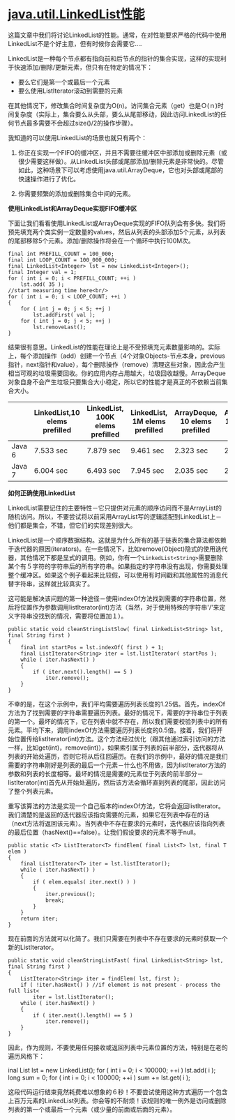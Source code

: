 [java.util.LinkedList性能](http://java-performance.info/linkedlist-performance/)
============
这篇文章中我们将讨论LinkedList的性能。通常，在对性能要求严格的代码中使用LinkedList不是个好主意，但有时候你会需要它....

LinkedList是一种每个节点都有指向前和后节点的指针的集合实现，这样的实现利于快速添加/删除/更新元素，但只有在特定的情况下：
* 要么它们是第一个或最后一个元素
* 要么使用ListIterator滚动到需要的元素

在其他情况下，修改集合时间复杂度为O(n)。访问集合元素（get）也是Ｏ(ｎ)时间复杂度（实际上，集合要么从头部，要么从尾部移动，因此访问LinkedList的任何节点最多需要不会超过size()/2的操作步骤）。

我知道的可以使用LinkedList的场景也就只有两个：

1. 你正在实现一个FIFO的缓冲区，并且不需要往缓冲区中部添加或删除元素（或很少需要这样做）。从LinkedList头部或尾部添加/删除元素是非常快的。尽管如此，这种场景下可以考虑使用java.util.ArrayDeque，它也对头部或尾部的快速操作进行了优化。

2. 你需要频繁的添加或删除集合中间的元素。

**使用LinkedList和ArrayDeque实现FIFO缓冲区**

下面让我们看看使用LinkedList或ArrayDeque实现的FIFO队列会有多快。我们将预先填充两个类实例一定数量的values，然后从列表的头部添加5个元素，从列表的尾部移除5个元素。添加/删除操作将会在一个循环中执行100M次。

    final int PREFILL_COUNT = 100_000;
    final int LOOP_COUNT = 100_000_000;
    final LinkedList<Integer> lst = new LinkedList<Integer>();
    final Integer val = 1;
    for ( int i = 0; i < PREFILL_COUNT; ++i )
        lst.add( 35 );
    //start measuring time here<br/>
    for ( int i = 0; i < LOOP_COUNT; ++i )
    {
        for ( int j = 0; j < 5; ++j )
            lst.addFirst( val );
        for ( int j = 0; j < 5; ++j )
            lst.removeLast();
    }
    
结果很有意思。LinkedList的性能在理论上是不受预填充元素数量影响的。实际上，每个添加操作（add）创建一个节点（4个对象Objects-节点本身，previous指针，next指针和value），每个删除操作（remove）清理这些对象，因此会产生相当可观的垃圾需要回收。你的应用内存占用越大，垃圾回收越慢。ArrayDeque对象自身不会产生垃圾只要集合大小稳定，所以它的性能才是真正的不依赖当前集合大小。
<table>
<thead>
<tr>
 <th></th>
 <th>LinkedList,10 elems prefilled</th>
 <th>LinkedList, 100K elems prefilled</th>
 <th>LinkedList, 1M elems prefilled</th>
 <th>ArrayDeque, 10 elems prefilled</th>
 <th>ArrayDeque, 100K elems prefilled</th>
 <th>ArrayDeque, 1M elems prefilled</th>
</tr>
</thead>
<tbody><tr>
 <td>Java 6</td>
 <td>7.533 sec</td>
 <td>7.879 sec</td>
 <td>9.461 sec</td>
 <td>2.323 sec</td>
 <td>2.422 sec</td>
 <td>2.446 sec</td>
</tr>
<tr>
 <td>Java 7</td>
 <td>6.004 sec</td>
 <td>6.493 sec</td>
 <td>7.945 sec</td>
 <td>2.035 sec</td>
 <td>2.160 sec</td>
 <td>2.343 sec</td>
</tr>
</tbody>
</table>

**如何正确使用LinkedList**

LinkedList需要记住的主要特性－它只提供对元素的顺序访问而不是ArrayList的随机访问。所以，不要尝试将以前采用ArrayList写的逻辑适配到LinkedList上－他们都是集合，不错，但它们的实现差别很大。

LinkedList是一个顺序数据结构。这就是为什么所有的基于链表的集合算法都依赖于迭代器的原因(iterators)。在一些情况下，比如remove(Object)隐式的使用迭代器，其他情况下都是显式的调用。例如，你有一个`LinkedList<String>`需要删除某个有５字符的字符串后的所有字符串。如果指定的字符串没有出现，你需要处理整个缓冲区。如果这个例子看起来比较假，可以使用有时间戳和其他属性的消息代替字符串，这样就比较真实了。

这可能是解决该问题的第一种途径－使用indexOf方法找到需要的字符串位置，然后将位置作为参数调用listIterator(int)方法（当然，对于使用特殊的字符串'/'来定义字符串没找到的情况，需要将位置加１）。

	public static void cleanStringListSlow( final LinkedList<String> lst, final String first )
	{
	    final int startPos = lst.indexOf( first ) + 1;
	    final ListIterator<String> iter = lst.listIterator( startPos );
	    while ( iter.hasNext() )
	    {
	        if ( iter.next().length() == 5 )
	            iter.remove();
	    }
	}

不幸的是，在这个示例中，我们平均需要遍历列表长度的1.25倍。首先，indexOf方法为了找到需要的字符串需要遍历列表。最好的情况下，需要的字符串位于列表的第一个。最坏的情况下，它在列表中就不存在，所以我们需要校验列表中的所有元素。平均下来，调用indexOf方法需要遍历列表长度的0.5倍。接着，我们将开始位置传给listIterator(int)方法。这个方法经过优化（跟其他通过索引访问的方法一样，比如get(int)，remove(int)），如果索引属于列表的前半部分，迭代器将从列表的开始处遍历，否则它将从后往回遍历。在我们的示例中，最好的情况是我们需要的字符串刚好是列表的最后一个元素－什么也不用做，因为listIterator方法的参数和列表的长度相等。最坏的情况是需要的元素位于列表的前半部分－listIterator(int)首先从开始处遍历，然后该方法会循环直到列表的尾部，因此访问了整个列表元素。

重写该算法的方法是实现一个自己版本的indexOf方法，它将会返回listIterator。我们清楚的是返回的迭代器应该指向需要的元素，如果它在列表中存在的话（next方法将返回该元素）。当列表中不存在要求的元素时，迭代器应该指向列表的最后位置（hasNext()==false）。让我们假设要求的元素不等于null。

	public static <T> ListIterator<T> findElem( final List<T> lst, final T elem )
	{
	    final ListIterator<T> iter = lst.listIterator();
	    while ( iter.hasNext() )
	    {
	        if ( elem.equals( iter.next() ) )
	        {
	            iter.previous();
	            break;
	        }
	    }
	    return iter;
	}
现在前面的方法就可以化简了。我们只需要在列表中不存在要求的元素时获取一个新的ListIterator。

	public static void cleanStringListFast( final LinkedList<String> lst, final String first )
	{
	    ListIterator<String> iter = findElem( lst, first );
	    if ( !iter.hasNext() ) //if element is not present - process the full list<
	        iter = lst.listIterator();
	    while ( iter.hasNext() )
	    {
	        if ( iter.next().length() == 5 )
	            iter.remove();
	    }
	}

因此，作为规则，不要使用任何接收或返回列表中元素位置的方法，特别是在老的遍历风格下：

inal List<Integer> lst = new LinkedList<Integer>();
	for ( int i = 0; i < 100000; ++i )
	    lst.add( i );
	long sum = 0;
	for ( int i = 0; i < 100000; ++i )
	    sum += lst.get( i );
	  
这段代码运行结束竟然耗费难以想象的６秒！不要尝试使用这种方式遍历一个包含上百万元素的LinkedList列表。你会等的不耐烦！该规则的唯一例外是访问或删除列表的第一个或最后一个元素（或少量的前面或后面的元素）。
          
